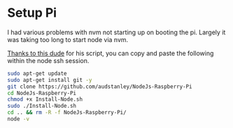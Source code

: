 # Setup Pi

I had various problems with nvm not starting up on booting the pi. Largely it was taking too long to start node via nvm.

[Thanks to this dude](https://github.com/audstanley/NodeJs-Raspberry-Pi) for his script, you can copy and paste the following within the node ssh session.

```bash
sudo apt-get update
sudo apt-get install git -y
git clone https://github.com/audstanley/NodeJs-Raspberry-Pi
cd NodeJs-Raspberry-Pi
chmod +x Install-Node.sh
sudo ./Install-Node.sh
cd .. && rm -R -f NodeJs-Raspberry-Pi/
node -v
```
